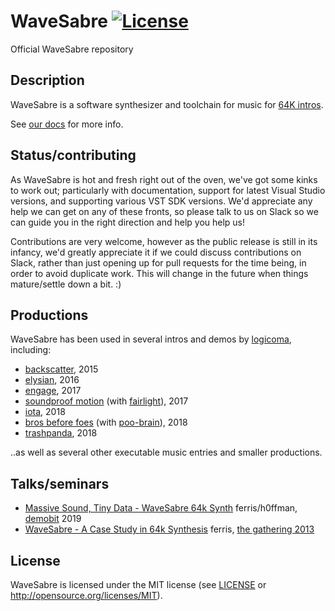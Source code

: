 # WaveSabre [![License](https://img.shields.io/badge/license-MIT-blue.svg)](https://github.com/logicomacorp/WaveSabre#license)

Official WaveSabre repository

## Description

WaveSabre is a software synthesizer and toolchain for music for [64K intros](https://en.wikipedia.org/wiki/64K_intro).

See [our docs](https://github.com/logicomacorp/WaveSabre/tree/master/Docs) for more info.

## Status/contributing

As WaveSabre is hot and fresh right out of the oven, we've got some kinks to work out; particularly with documentation, support for latest Visual Studio versions, and supporting various VST SDK versions. We'd appreciate any help we can get on any of these fronts, so please talk to us on Slack so we can guide you in the right direction and help you help us!

Contributions are very welcome, however as the public release is still in its infancy, we'd greatly appreciate it if we could discuss contributions on Slack, rather than just opening up for pull requests for the time being, in order to avoid duplicate work. This will change in the future when things mature/settle down a bit. :)

## Productions

WaveSabre has been used in several intros and demos by [logicoma](http://www.pouet.net/groups.php?which=12638), including:

- [backscatter](http://www.pouet.net/prod.php?which=65966), 2015
- [elysian](http://www.pouet.net/prod.php?which=68375), 2016
- [engage](http://www.pouet.net/prod.php?which=69658), 2017
- [soundproof motion](http://www.pouet.net/prod.php?which=70460) (with [fairlight](http://www.pouet.net/groups.php?which=44)), 2017
- [iota](http://www.pouet.net/prod.php?which=75718), 2018
- [bros before foes](http://www.pouet.net/prod.php?which=77682) (with [poo-brain](http://www.pouet.net/groups.php?which=12000)), 2018
- [trashpanda](http://www.pouet.net/prod.php?which=78634), 2018

..as well as several other executable music entries and smaller productions.

## Talks/seminars

- [Massive Sound, Tiny Data - WaveSabre 64k Synth](https://youtu.be/JjFyHI1b_Tw?t=7246) ferris/h0ffman, [demobit](https://www.demobit.party/) 2019
- [WaveSabre - A Case Study in 64k Synthesis](https://www.youtube.com/watch?v=wLX156OVFTA) ferris, [the gathering 2013](https://archive.gathering.org/tg13)

## License

WaveSabre is licensed under the MIT license (see [LICENSE](LICENSE) or http://opensource.org/licenses/MIT).
